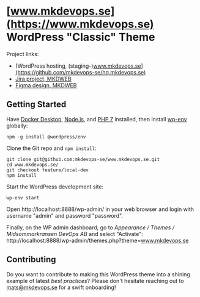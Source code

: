 
# [www.mkdevops.se](https://www.mkdevops.se) WordPress "Classic" Theme

Project links:
- [WordPress hosting, (staging-)www.mkdevops.se](https://github.com/mkdevops-se/hq.mkdevops.se)
- [Jira project, MKDWEB](https://mblomdahl.atlassian.net/jira/software/projects/MKDWEB/boards/22/roadmap)
- [Figma design, MKDWEB](https://www.figma.com/file/OBlfZ7ZXoxlFgCJmVSMYOD/2022-08-07-MKDWEB)


## Getting Started

Have [Docker Desktop](https://www.docker.com/products/docker-desktop/), [Node.js](https://nodejs.org/en/download/), and
[PHP 7](https://www.php.net/releases/7_0_0.php) installed, then
install [wp-env](https://developer.wordpress.org/block-editor/getting-started/devenv/) globally:

    npm -g install @wordpress/env

Clone the Git repo and `npm install`:

    git clone git@github.com:mkdevops-se/www.mkdevops.se.git
    cd www.mkdevops.se/
    git checkout feature/local-dev
    npm install

Start the WordPress development site:

    wp-env start

Open http://localhost:8888/wp-admin/ in your web browser and login with username "admin" and password "password".

Finally, on the WP admin dashboard, go to _Appearance / Themes / Midsommarkransen DevOps AB_ and select "Activate": <br>
http://localhost:8888/wp-admin/themes.php?theme=www.mkdevops.se


## Contributing

Do you want to contribute to making this WordPress theme into a shining example of latest _best practices_? Please don't
hesitate reaching out to mats@mkdevops.se for a swift onboarding!
